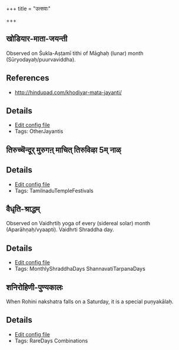 +++
title = "उत्सवाः"

+++
## खोडियार-माता-जयन्ती

Observed on Śukla-Aṣṭamī tithi of Māghaḥ (lunar) month (Sūryodayaḥ/puurvaviddha). 
## References
- http://hindupad.com/khodiyar-mata-jayanti/


## Details
- [Edit config file](https://github.com/sanskrit-coders/adyatithi/tree/master/devatA/shakti/lunar_month/tithi/11/08/khODiyAra~mAtA~jayantI.toml)
- Tags: OtherJayantis


## तिरुच्चॆन्दूर् मुरुगऩ् माचित् तिरुविऴा 5म् नाळ्



## Details
- [Edit config file](https://github.com/sanskrit-coders/adyatithi/tree/master/temples/Tamil/relative_event/tiruccendUr%20mAcit%20tiruvizhA%20nir2aivu/offset__-7/tiruccendUr%20murugan2%20mAcit%20tiruvizhA%20%23%235%23%23m%20nAL.toml)
- Tags: TamilnaduTempleFestivals


## वैधृति-श्राद्धम्

Observed on Vaidhṛtiḥ yoga of every (sidereal solar) month (Aparāhṇaḥ/vyaapti). Vaidhrti Shraddha day.

## Details
- [Edit config file](https://github.com/sanskrit-coders/adyatithi/tree/master/devatA/pitR/sidereal_solar_month/yoga/00/27/vaidhRti-zrAddham.toml)
- Tags: MonthlyShraddhaDays ShannavatiTarpanaDays


## शनिरोहिणी-पुण्यकालः

When Rohini nakshatra falls on a Saturday, it is a special puṇyakālaḥ.

## Details
- [Edit config file](https://github.com/sanskrit-coders/adyatithi/tree/master/time_focus/misc_combinations/description_only/zanirOhiNI-puNyakAlaH.toml)
- Tags: RareDays Combinations

